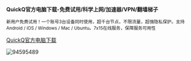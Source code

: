 **QuickQ官方电脑下载-免费试用/科学上网/加速器/VPN/翻墙梯子**

<sup>新用户免费试用！一个账号3台设备同时使用，超千台节点，不限流量，超强隐私保护。支持 Android / iOS / Windows / Mac / Ubuntu。7x15在线服务，保障服务可用性</sup>


[QuickQ官方电脑下载](https://www.downloadol.cyou/QUICKQ-Win64-Installer.exe)


![94595489](https://github.com/user-attachments/assets/16833634-4b18-4456-b0c9-ea1649084757)

